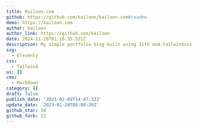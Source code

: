 ```yaml
---
title: Kailoon.com
github: https://github.com/kailoon/kailoon.com#readme
demo: https://kailoon.com
author: kailoon
author_link: https://github.com/kailoon
date: 2024-11-28T01:16:35.531Z
description: My simple portfolio blog built using 11th and tailwindcss.
ssg:
  - Eleventy
css:
  - Tailwind
ui: []
cms:
  - Markdown
category: []
draft: false
publish_date: '2021-02-09T14:47:33Z'
update_date: '2023-01-28T08:00:20Z'
github_star: 58
github_fork: 22
---
```

